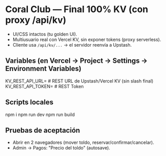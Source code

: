 
# Coral Club — Final 100% KV (con proxy /api/kv)
- UI/CSS intactos (tu golden UI).
- Multiusuario real con Vercel KV, sin exponer tokens (proxy serverless).
- Cliente usa `/api/kv/...` → el servidor reenvía a Upstash.

## Variables (en Vercel → Project → Settings → Environment Variables)
KV_REST_API_URL=   # REST URL de Upstash/Vercel KV (sin slash final)
KV_REST_API_TOKEN= # REST Token

## Scripts locales
npm i
npm run dev
npm run build

## Pruebas de aceptación
- Abrir en 2 navegadores (mover toldo, reservar/confirmar/cancelar).
- Admin → Pagos: "Precio del toldo" (autosave).
